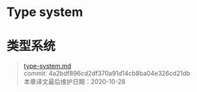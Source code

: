 # Type system
# 类型系统

>[type-system.md](https://github.com/rust-lang/reference/blob/master/src/type-system.md)\
>commit: 4a2bdf896cd2df370a91d14cb8ba04e326cd21db \
>本章译文最后维护日期：2020-10-28

<!-- 2020-11-7-->
<!-- checked -->
